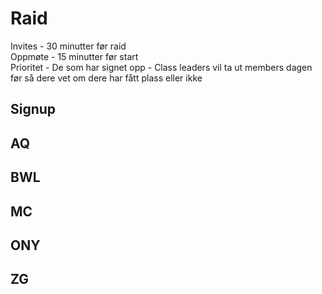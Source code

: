 # Raid
Invites - 30 minutter før raid  
Oppmøte - 15 minutter før start   
Prioritet - De som har signet opp - Class leaders vil ta ut members dagen før så dere vet om dere har fått plass eller ikke  

## Signup


## AQ

## BWL

## MC

## ONY

## ZG
